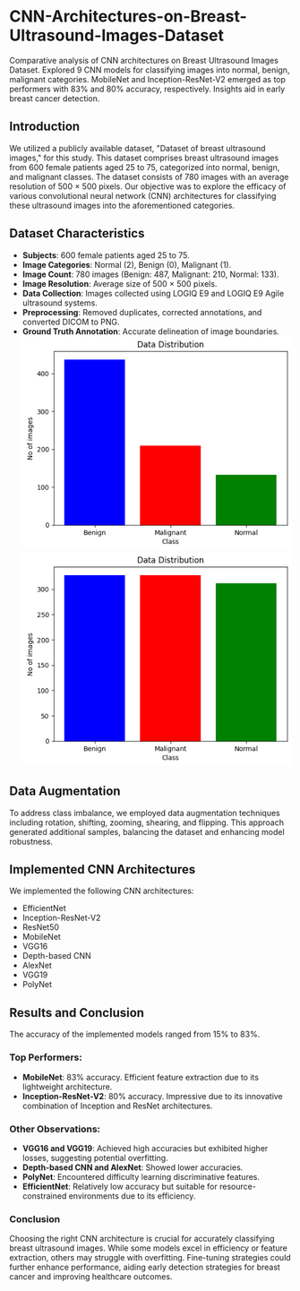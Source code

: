 # CNN-Architectures-on-Breast-Ultrasound-Images-Dataset
Comparative analysis of CNN architectures on Breast Ultrasound Images Dataset. Explored 9 CNN models for classifying images into normal, benign, malignant categories. MobileNet and Inception-ResNet-V2 emerged as top performers with 83% and 80% accuracy, respectively. Insights aid in early breast cancer detection.

## Introduction

We utilized a publicly available dataset, "Dataset of breast ultrasound images," for this study. This dataset comprises breast ultrasound images from 600 female patients aged 25 to 75, categorized into normal, benign, and malignant classes. The dataset consists of 780 images with an average resolution of 500 × 500 pixels. Our objective was to explore the efficacy of various convolutional neural network (CNN) architectures for classifying these ultrasound images into the aforementioned categories.

## Dataset Characteristics

- **Subjects**: 600 female patients aged 25 to 75.
- **Image Categories**: Normal (2), Benign (0), Malignant (1).
- **Image Count**: 780 images (Benign: 487, Malignant: 210, Normal: 133).
- **Image Resolution**: Average size of 500 × 500 pixels.
- **Data Collection**: Images collected using LOGIQ E9 and LOGIQ E9 Agile ultrasound systems.
- **Preprocessing**: Removed duplicates, corrected annotations, and converted DICOM to PNG.
- **Ground Truth Annotation**: Accurate delineation of image boundaries.
![alt text](https://github.com/aparnabg/CNN-Architectures-on-Breast-Ultrasound-Images-Dataset/blob/main/breast%20cancer%20data%20images/daat%20distribution.png?raw=true)
![alt text](https://github.com/aparnabg/CNN-Architectures-on-Breast-Ultrasound-Images-Dataset/blob/main/breast%20cancer%20data%20images/data%20after%20augmentation.png?raw=true)
## Data Augmentation

To address class imbalance, we employed data augmentation techniques including rotation, shifting, zooming, shearing, and flipping. This approach generated additional samples, balancing the dataset and enhancing model robustness.

## Implemented CNN Architectures

We implemented the following CNN architectures:
- EfficientNet
- Inception-ResNet-V2
- ResNet50
- MobileNet
- VGG16
- Depth-based CNN
- AlexNet
- VGG19
- PolyNet

## Results and Conclusion

The accuracy of the implemented models ranged from 15% to 83%. 

### Top Performers:
- **MobileNet**: 83% accuracy. Efficient feature extraction due to its lightweight architecture.
- **Inception-ResNet-V2**: 80% accuracy. Impressive due to its innovative combination of Inception and ResNet architectures.

### Other Observations:
- **VGG16 and VGG19**: Achieved high accuracies but exhibited higher losses, suggesting potential overfitting.
- **Depth-based CNN and AlexNet**: Showed lower accuracies.
- **PolyNet**: Encountered difficulty learning discriminative features.
- **EfficientNet**: Relatively low accuracy but suitable for resource-constrained environments due to its efficiency.

### Conclusion

Choosing the right CNN architecture is crucial for accurately classifying breast ultrasound images. While some models excel in efficiency or feature extraction, others may struggle with overfitting. Fine-tuning strategies could further enhance performance, aiding early detection strategies for breast cancer and improving healthcare outcomes.

